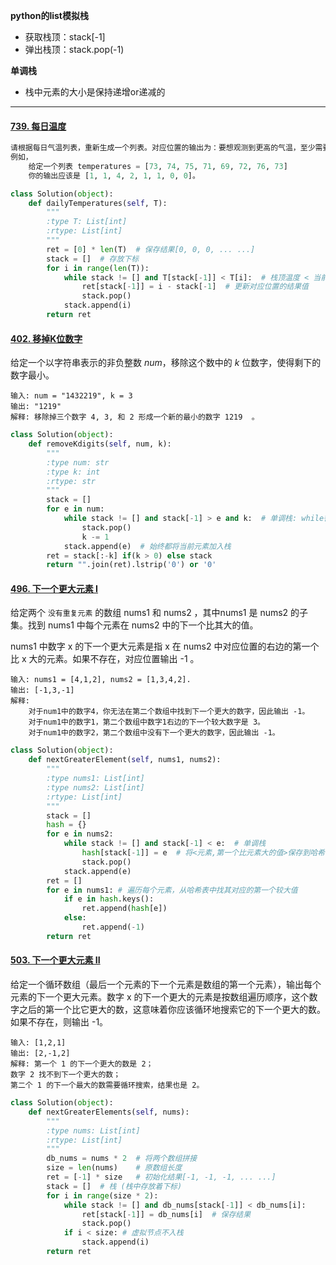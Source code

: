 
**python的list模拟栈**

- 获取栈顶：stack[-1]
- 弹出栈顶：stack.pop(-1)

**单调栈**

- 栈中元素的大小是保持递增or递减的

---

#### [739. 每日温度](https://leetcode-cn.com/problems/daily-temperatures/)

```python
请根据每日气温列表，重新生成一个列表。对应位置的输出为：要想观测到更高的气温，至少需要等待的天数。如果气温在这之后都不会升高，请在该位置用 0 来代替。
例如，
	给定一个列表 temperatures = [73, 74, 75, 71, 69, 72, 76, 73]
	你的输出应该是 [1, 1, 4, 2, 1, 1, 0, 0]。
```

```python
class Solution(object):
    def dailyTemperatures(self, T):
        """
        :type T: List[int]
        :rtype: List[int]
        """
        ret = [0] * len(T)  # 保存结果[0, 0, 0, ... ...]
        stack = []  # 存放下标
        for i in range(len(T)):
            while stack != [] and T[stack[-1]] < T[i]:  # 栈顶温度 < 当前温度
                ret[stack[-1]] = i - stack[-1]  # 更新对应位置的结果值
                stack.pop()
            stack.append(i)
        return ret
```



#### [402. 移掉K位数字](https://leetcode-cn.com/problems/remove-k-digits/)

给定一个以字符串表示的非负整数 *num*，移除这个数中的 *k* 位数字，使得剩下的数字最小。

```
输入: num = "1432219", k = 3
输出: "1219"
解释: 移除掉三个数字 4, 3, 和 2 形成一个新的最小的数字 1219	。
```

```python
class Solution(object):
    def removeKdigits(self, num, k):
        """
        :type num: str
        :type k: int
        :rtype: str
        """
        stack = []
        for e in num:
            while stack != [] and stack[-1] > e and k:  # 单调栈: while循环保证栈内元素始终是单调的
                stack.pop()
                k -= 1
            stack.append(e)  # 始终都将当前元素加入栈
        ret = stack[:-k] if(k > 0) else stack
        return "".join(ret).lstrip('0') or '0'
```



#### [496. 下一个更大元素 I](https://leetcode-cn.com/problems/next-greater-element-i/)

给定两个 `没有重复元素` 的数组 nums1 和 nums2 ，其中nums1 是 nums2 的子集。找到 nums1 中每个元素在 nums2 中的下一个比其大的值。

nums1 中数字 x 的下一个更大元素是指 x 在 nums2 中对应位置的右边的第一个比 x 大的元素。如果不存在，对应位置输出 -1 。

```
输入: nums1 = [4,1,2], nums2 = [1,3,4,2].
输出: [-1,3,-1]
解释:
    对于num1中的数字4，你无法在第二个数组中找到下一个更大的数字，因此输出 -1。
    对于num1中的数字1，第二个数组中数字1右边的下一个较大数字是 3。
    对于num1中的数字2，第二个数组中没有下一个更大的数字，因此输出 -1。
```



```python
class Solution(object):
    def nextGreaterElement(self, nums1, nums2):
        """
        :type nums1: List[int]
        :type nums2: List[int]
        :rtype: List[int]
        """
        stack = []
        hash = {}
        for e in nums2:
            while stack != [] and stack[-1] < e:  # 单调栈
                hash[stack[-1]] = e  # 将<元素,第一个比元素大的值>保存到哈希表
                stack.pop()
            stack.append(e)
        ret = []
        for e in nums1: # 遍历每个元素，从哈希表中找其对应的第一个较大值
            if e in hash.keys():
                ret.append(hash[e])
            else:
                ret.append(-1)
        return ret
```



#### [503. 下一个更大元素 II](https://leetcode-cn.com/problems/next-greater-element-ii/)

给定一个循环数组（最后一个元素的下一个元素是数组的第一个元素），输出每个元素的下一个更大元素。数字 x 的下一个更大的元素是按数组遍历顺序，这个数字之后的第一个比它更大的数，这意味着你应该循环地搜索它的下一个更大的数。如果不存在，则输出 -1。

```shell
输入: [1,2,1]
输出: [2,-1,2]
解释: 第一个 1 的下一个更大的数是 2；
数字 2 找不到下一个更大的数； 
第二个 1 的下一个最大的数需要循环搜索，结果也是 2。
```



```python
class Solution(object):
    def nextGreaterElements(self, nums):
        """
        :type nums: List[int]
        :rtype: List[int]
        """
        db_nums = nums * 2  # 将两个数组拼接
        size = len(nums)    # 原数组长度
        ret = [-1] * size   # 初始化结果[-1, -1, -1, ... ...]
        stack = []  # 栈 (栈中存放着下标)
        for i in range(size * 2):
            while stack != [] and db_nums[stack[-1]] < db_nums[i]:
                ret[stack[-1]] = db_nums[i]  # 保存结果
                stack.pop()
            if i < size: # 虚拟节点不入栈
                stack.append(i)
        return ret
```

